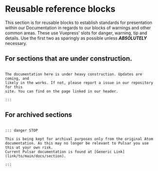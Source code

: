 
# Reusable reference blocks

This section is for reusable blocks to establish standards for presentation
within our Documentation in regards to our blocks of warnings and other
common areas. These use Vuepress' slots for danger, warning, tip and details.
Use the first two as sparingly as possible unless ***ABSOLUTELY*** necessary.


## For sections that are under construction.

``` ::: warning Under Construction

The documentation here is under heavy construction. Updates are coming, and
likely in the works. If not, please report a issue in our repository for this
site. You can find on the page linked in our header.

:::
```


## For archived sections

```

::: danger STOP

This is being kept for archival purposes only from the original Atom documentation. As this may no longer be relevant to Pulsar you use this at your own risk.
Current Pulsar documentation is found at [Generic Link](link/to/main/docs/section).

:::
```
